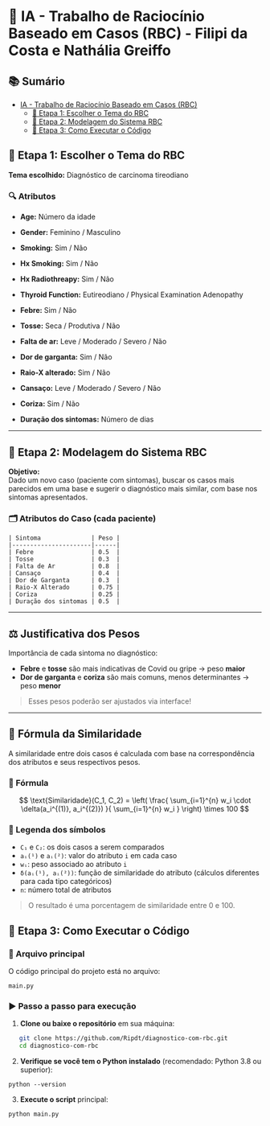 # 🤖 IA - Trabalho de Raciocínio Baseado em Casos (RBC) - Filipi da Costa e Nathália Greiffo

## 📚 Sumário

- [IA - Trabalho de Raciocínio Baseado em Casos (RBC)](#-ia---trabalho-de-raciocínio-baseado-em-casos-rbc)
  - [🔧 Etapa 1: Escolher o Tema do RBC](#-etapa-1-escolher-o-tema-do-rbc)
  - [🧠 Etapa 2: Modelagem do Sistema RBC](#-etapa-2-modelagem-do-sistema-rbc)
  - [🚀 Etapa 3: Como Executar o Código](#-etapa-3-como-executar-o-código)

## 🔧 Etapa 1: Escolher o Tema do RBC

**Tema escolhido:** Diagnóstico de carcinoma tireodiano

### 🔍 Atributos

- **Age:** Número da idade	
- **Gender:** Feminino / Masculino	
- **Smoking:** Sim / Não
- **Hx Smoking:** Sim / Não
- **Hx Radiothreapy:** Sim / Não
- **Thyroid Function:** Eutireodiano / 	Physical Examination	Adenopathy

- **Febre:** Sim / Não
- **Tosse:** Seca / Produtiva / Não
- **Falta de ar:** Leve / Moderado / Severo / Não
- **Dor de garganta:** Sim / Não
- **Raio-X alterado:** Sim / Não
- **Cansaço:** Leve / Moderado / Severo / Não
- **Coriza:** Sim / Não
- **Duração dos sintomas:** Número de dias

---

## 🧠 Etapa 2: Modelagem do Sistema RBC

**Objetivo:**  
Dado um novo caso (paciente com sintomas), buscar os casos mais parecidos em uma base e sugerir o diagnóstico mais similar, com base nos sintomas apresentados.

### 🗂️ Atributos do Caso (cada paciente)

```
| Sintoma              | Peso |
|----------------------|------|
| Febre                | 0.5  |
| Tosse                | 0.3  |
| Falta de Ar          | 0.8  |
| Cansaço              | 0.4  |
| Dor de Garganta      | 0.3  |
| Raio-X Alterado      | 0.75 |
| Coriza               | 0.25 |
| Duração dos sintomas | 0.5  |
```

---

## ⚖️ Justificativa dos Pesos

Importância de cada sintoma no diagnóstico:

- **Febre** e **tosse** são mais indicativas de Covid ou gripe → peso **maior**
- **Dor de garganta** e **coriza** são mais comuns, menos determinantes → peso **menor**

> Esses pesos poderão ser ajustados via interface!

---

## 🧮 Fórmula da Similaridade

A similaridade entre dois casos é calculada com base na correspondência dos atributos e seus respectivos pesos.

### 📐 Fórmula

$$
\text{Similaridade}(C_1, C_2) = \left( \frac{ \sum_{i=1}^{n} w_i \cdot \delta(a_i^{(1)}, a_i^{(2)}) }{ \sum_{i=1}^{n} w_i } \right) \times 100
$$

### 🧾 Legenda dos símbolos

- `C₁` e `C₂`: os dois casos a serem comparados
- `aᵢ(¹)` e `aᵢ(²)`: valor do atributo `i` em cada caso
- `wᵢ`: peso associado ao atributo `i`
- `δ(aᵢ(¹), aᵢ(²))`: função de similaridade do atributo (cálculos diferentes para cada tipo categóricos)
- `n`: número total de atributos

> O resultado é uma porcentagem de similaridade entre 0 e 100.

## 🚀 Etapa 3: Como Executar o Código

### 📁 Arquivo principal

O código principal do projeto está no arquivo:

```
main.py
```

### ▶️ Passo a passo para execução

1. **Clone ou baixe o repositório** em sua máquina:

```bash
   git clone https://github.com/Ripdt/diagnostico-com-rbc.git
   cd diagnostico-com-rbc
```

2.  **Verifique se você tem o Python instalado** (recomendado: Python 3.8 ou superior):

```
python --version
```

3. **Execute o script** principal:

```
python main.py
```

